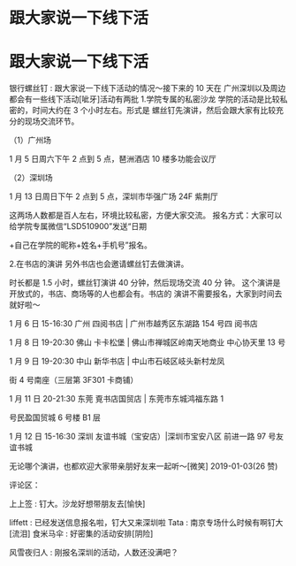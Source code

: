 # 跟大家说一下线下活

# 跟大家说一下线下活

银行螺丝钉 : 跟大家说一下线下活动的情况～接下来的 10 天在 广州深圳以及周边都会有一些线下活动[呲牙]活动有两批 1.学院专属的私密沙龙 学院的活动是比较私密的，时间大约在 3 个小时左右。形式是 螺丝钉先演讲，然后会跟大家有比较充分的现场交流环节。

（1）广州场

1 月 5 日周六下午 2 点到 5 点，琶洲酒店 10 楼多功能会议厅

（2）深圳场

1 月 13 日周日下午 2 点到 5 点，深圳市华强广场 24F 紫荆厅

这两场人数都是百人左右，环境比较私密，方便大家交流。 报名方式：大家可以给学院专属微信“LSD510900”发送“日期

+自己在学院的昵称+姓名+手机号”报名。

2.在书店的演讲 另外书店也会邀请螺丝钉去做演讲。

时长都是 1.5 小时，螺丝钉演讲 40 分钟，然后现场交流 40 分 钟。 这个演讲是开放式的，书店、商场等的人也都会有。书店的 演讲不需要报名，大家到时间去就好啦～

1 月 6 日 15-16:30 广州 四阅书店 | 广州市越秀区东湖路 154 号四 阅书店

1 月 8 日 19-20:30 佛山 卡卡松堡 | 佛山市禅城区岭南天地商业 中心协天里 13 号

1 月 9 日 19-20:30 中山 新华书店 | 中山市石岐区岐头新村龙凤

街 4 号南座（三层第 3F301 卡商铺）

1 月 11 日 20-21:30 东莞 覔书店国贸店 | 东莞市东城鸿福东路 1

号民盈国贸城 6 号楼 B1 层

1 月 12 日 15-16:30 深圳 友谊书城（宝安店）|深圳市宝安八区 前进一路 97 号友谊书城

无论哪个演讲，也都欢迎大家带亲朋好友来一起听～[微笑] 2019-01-03(26 赞)

评论区：

上上签 : 钉大。沙龙好想带朋友去[愉快]

liffett : 已经发送信息报名啦，钉大又来深圳啦 Tata : 南京专场什么时候有啊钉大[流泪] 食米马伞 : 好密集的活动安排[阴险]

风雪夜归人 : 刚报名深圳的活动，人数还没满吧？